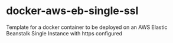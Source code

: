 # docker-aws-eb-single-ssl
Template for a docker container to be deployed on an AWS Elastic Beanstalk Single Instance with https configured
